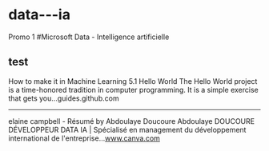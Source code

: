 # data---ia
Promo 1 #Microsoft Data - Intelligence artificielle

test
---

How to make it in Machine Learning 5.1
Hello World
The Hello World project is a time-honored tradition in computer programming. It is a simple exercise that gets you…guides.github.com


---

elaine campbell - Résumé by Abdoulaye Doucoure
Abdoulaye DOUCOURE DÉVELOPPEUR DATA IA | Spécialisé en management du développement international de l'entreprise…www.canva.com
